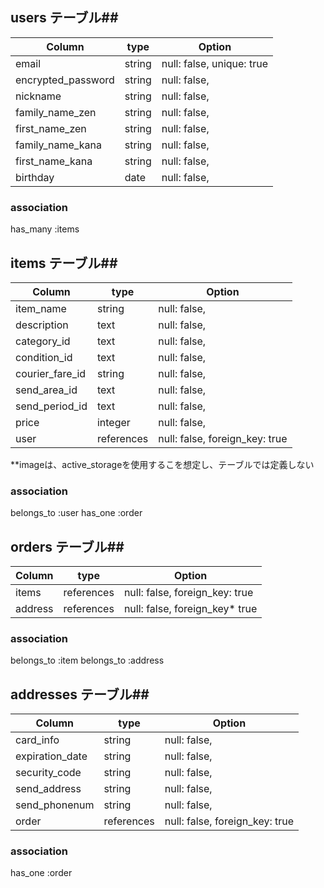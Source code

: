 
## users テーブル##

|Column             |type      |Option                           |
|-------------------|----------|---------------------------------|
|email              |string    |null: false, unique: true        |
|encrypted_password |string    |null: false,                     |
|nickname           |string    |null: false,                     |
|family_name_zen    |string    |null: false,                     |
|first_name_zen     |string    |null: false,                     |
|family_name_kana   |string    |null: false,                     |
|first_name_kana    |string    |null: false,                     |
|birthday           |date      |null: false,                     | *誕生年月日

### association
has_many :items



## items テーブル##

|Column             |type      |Option                           |
|-------------------|----------|---------------------------------|
|item_name          |string    |null: false,                     |
|description        |text      |null: false,                     | **商品説明
|category_id        |text      |null: false,                     |
|condition_id       |text      |null: false,                     | **商品の状態 
|courier_fare_id    |string    |null: false,                     | **配送料
|send_area_id       |text      |null: false,                     | **配送エリア
|send_period_id     |text      |null: false,                     | **配送期間
|price              |integer   |null: false,                     |
|user               |references|null: false, foreign_key: true   |  


**imageは、active_storageを使用するこを想定し、テーブルでは定義しない

### association
belongs_to :user
has_one    :order



## orders テーブル##
|Column             |type      |Option                           |
|-------------------|----------|---------------------------------|
|items              |references|null: false, foreign_key: true   | 
|address            |references|null: false, foreign_key* true   |

### association
belongs_to :item
belongs_to :address



## addresses テーブル##
|Column             |type      |Option                           |
|-------------------|----------|---------------------------------|
|card_info          |string    |null: false,                     |
|expiration_date    |string    |null: false,                     | **有効期限
|security_code      |string    |null: false,                     | **セキュリティーコード
|send_address       |string    |null: false,                     | *着場所
|send_phonenum      |string    |null: false,                     | *電話番号
|order              |references|null: false, foreign_key: true   |  


### association
has_one    :order

